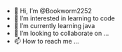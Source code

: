 - 👋 Hi, I’m @Bookworm2252
- 👀 I’m interested in learning to code
- 🌱 I’m currently learning java
- 💞️ I’m looking to collaborate on ...
- 📫 How to reach me ...

<!---
Bookworm2252/Bookworm2252 is a ✨ special ✨ repository because its `README.md` (this file) appears on your GitHub profile.
You can click the Preview link to take a look at your changes.
--->
